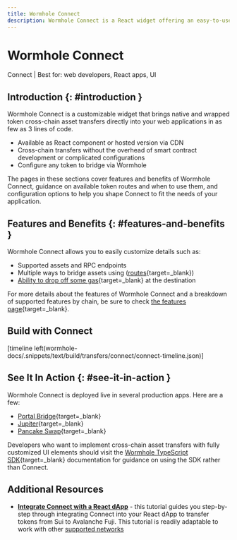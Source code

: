 ```yaml
---
title: Wormhole Connect
description: Wormhole Connect is a React widget offering an easy-to-use interface to facilitate cross-chain asset transfers via Wormhole directly in a web application.
---
```


# Wormhole Connect

<span class="badge product">Connect</span> | Best for: web developers, React apps, UI

## Introduction {: #introduction }

Wormhole Connect is a customizable widget that brings native and wrapped token cross-chain asset transfers directly into your web applications in as few as 3 lines of code.

- Available as React component or hosted version via CDN
- Cross-chain transfers without the overhead of smart contract development or complicated configurations
- Configure any token to bridge via Wormhole

The pages in these sections cover features and benefits of Wormhole Connect, guidance on available token routes and when to use them, and configuration options to help you shape Connect to fit the needs of your application.

## Features and Benefits {: #features-and-benefits }

Wormhole Connect allows you to easily customize details such as:

- Supported assets and RPC endpoints
- Multiple ways to bridge assets using ([routes](/docs/build/transfers/connect/routes/){target=\_blank})
- [Ability to drop off some gas](/docs/build/transfers/connect/features/#gas-drop-off){target=\_blank} at the destination

For more details about the features of Wormhole Connect and a breakdown of supported features by chain, be sure to check [the features page](/docs/build/transfers/connect/features/){target=\_blank}.

## Build with Connect

[timeline left(wormhole-docs/.snippets/text/build/transfers/connect/connect-timeline.json)]

## See It In Action {: #see-it-in-action }

Wormhole Connect is deployed live in several production apps. Here are a few:

- [Portal Bridge](https://portalbridge.com/){target=\_blank}
- [Jupiter](https://jup.ag/onboard/cctp){target=\_blank}
- [Pancake Swap](https://bridge.pancakeswap.finance/wormhole){target=\_blank}

Developers who want to implement cross-chain asset transfers with fully customized UI elements should visit the [Wormhole TypeScript SDK](https://docs.wormhole.com/wormhole/reference/sdk-docs){target=\_blank} documentation for guidance on using the SDK rather than Connect.

## Additional Resources

- [**Integrate Connect with a React dApp**](/docs/tutorials/by-product/connect/react-dapp/) - this tutorial guides you step-by-step through integrating Connect into your React dApp to transfer tokens from Sui to Avalanche Fuji. This tutorial is readily adaptable to work with other [supported networks](/docs/build/start-building/supported-networks/) 